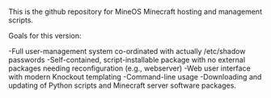 This is the github repository for MineOS Minecraft hosting and management scripts.

Goals for this version:

-Full user-management system co-ordinated with actually /etc/shadow passwords
-Self-contained, script-installable package with no external packages needing reconfiguration (e.g., webserver)
-Web user interface with modern Knockout templating
-Command-line usage
-Downloading and updating of Python scripts and Minecraft server software packages.
